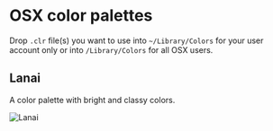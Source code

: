 # OSX color palettes

Drop `.clr` file(s) you want to use into `~/Library/Colors` for your user account only or into `/Library/Colors` for all OSX users.


## Lanai

A color palette with bright and classy colors.

![Lanai](https://raw.github.com/cseelus/osx-color-palettes/master/Lanai_preview.png)
